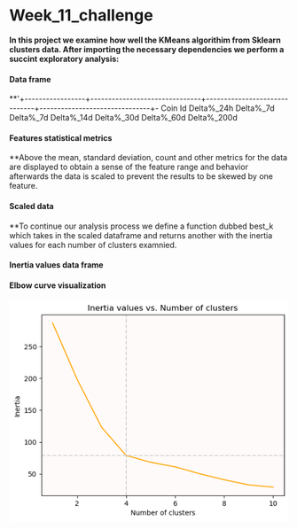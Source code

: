 # Week_11_challenge

**In this project we examine how well the KMeans algorithim from Sklearn clusters data. After importing the necessary dependencies we perform a succint exploratory analysis:**


#### Data frame
**'+-----------------+-------------------------------+------------------------------+-------------------------------+-
Coin Id            Delta%_24h    Delta%_7d    Delta%_7d    Delta%_14d    Delta%_30d    Delta%_60d    Delta%_200d



#### Features statistical metrics




**Above the mean, standard deviation, count and other metrics for the data are displayed to obtain a sense of the feature range and behavior
afterwards the data is scaled to prevent the results to be skewed by one feature.


#### Scaled data




**To continue our analysis process we define a function dubbed best_k which takes in the scaled dataframe and returns another 
with the inertia values for each number of clusters examnied.


#### Inertia values data frame



#### Elbow curve visualization

![Alt text](Resources/elbow.png)
